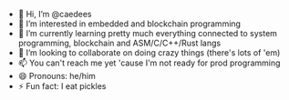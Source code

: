 - 👋 Hi, I’m @caedees
- 👀 I’m interested in embedded and blockchain programming
- 🌱 I’m currently learning pretty much everything connected to system programming, blockchain and ASM/C/C++/Rust langs
- 💞️ I’m looking to collaborate on doing crazy things (there's lots of 'em)
- 📫 You can't reach me yet 'cause I'm not ready for prod programming
- 😄 Pronouns: he/him
- ⚡ Fun fact: I eat pickles
